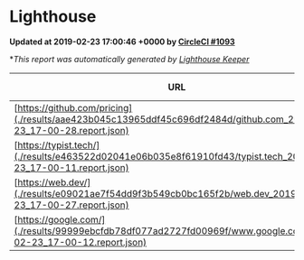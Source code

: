 
# Lighthouse

**Updated at 2019-02-23 17:00:46 +0000 by [CircleCI #1093](https://circleci.com/gh/ItinerisLtd/lighthouse-keeper-example/1093)**

**This report was automatically generated by [Lighthouse Keeper](https://github.com/itinerisltd/lighthouse-keeper)*

| URL | Performance | Accessibility | Best Practices | SEO | PWA | Updated At |
| --- | --- | --- | --- | --- | --- | --- |
| [https://github.com/pricing](./results/aae423b045c13965ddf45c696df2484d/github.com_2019-02-23_17-00-28.report.json) | 0.71 | 0.89 | 0.93 | 0.9 | 0.58 | 2019-02-23T17:00:28.081Z |
| [https://typist.tech/](./results/e463522d02041e06b035e8f61910fd43/typist.tech_2019-02-23_17-00-11.report.json) | 1 |  |  |  |  | 2019-02-23T17:00:11.944Z |
| [https://web.dev/](./results/e09021ae7f54dd9f3b549cb0bc165f2b/web.dev_2019-02-23_17-00-27.report.json) | 0.92 | 0.93 | 1 | 0.91 | 1 | 2019-02-23T17:00:27.721Z |
| [https://google.com/](./results/99999ebcfdb78df077ad2727fd00969f/www.google.com_2019-02-23_17-00-12.report.json) | 0.96 | 0.71 | 0.93 | 0.8 | 0.58 | 2019-02-23T17:00:12.581Z |
